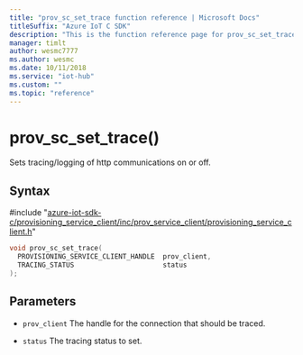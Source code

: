 ```yaml
---                             
title: "prov_sc_set_trace function reference | Microsoft Docs" 
titleSuffix: "Azure IoT C SDK"            
description: "This is the function reference page for prov_sc_set_trace() in the Azure IoT C SDK. This SDK is used with the Azure IoT Hub and Azure IoT Hub Device Provisioning Service"            
manager: timlt                 
author: wesmc7777              
ms.author: wesmc               
ms.date: 10/11/2018                    
ms.service: "iot-hub"             
ms.custom: ""                
ms.topic: "reference"        
---                            
```


# prov_sc_set_trace()

Sets tracing/logging of http communications on or off.

## Syntax

\#include "[azure-iot-sdk-c/provisioning_service_client/inc/prov_service_client/provisioning_service_client.h](../provisioning-service-client-h.md)"  
```C
void prov_sc_set_trace(
  PROVISIONING_SERVICE_CLIENT_HANDLE  prov_client,
  TRACING_STATUS                      status
);
```

## Parameters
* `prov_client` The handle for the connection that should be traced. 

* `status` The tracing status to set.

